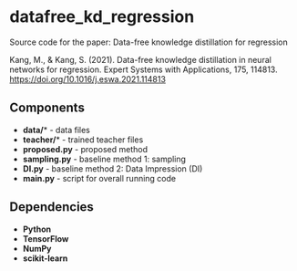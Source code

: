 # datafree_kd_regression
Source code for the paper: Data-free knowledge distillation for regression

Kang, M., & Kang, S. (2021). Data-free knowledge distillation in neural networks for regression. Expert Systems with Applications, 175, 114813.
https://doi.org/10.1016/j.eswa.2021.114813

## Components
- **data/*** - data files
- **teacher/*** - trained teacher files
- **proposed.py** - proposed method
- **sampling.py** - baseline method 1: sampling
- **DI.py** - baseline method 2: Data Impression (DI)
- **main.py** - script for overall running code

## Dependencies
- **Python**
- **TensorFlow**
- **NumPy**
- **scikit-learn**
